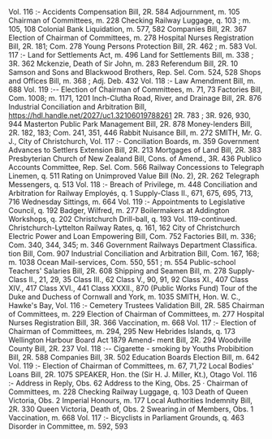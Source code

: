 Vol. 116 :- Accidents Compensation Bill, 2R. 584 Adjournment, m. 105 Chairman of Committees, m. 228 Checking Railway Luggage, q. 103 ; m. 105, 108 Colonial Bank Liquidation, m. 577, 582 Companies Bill, 2R. 367 Election of Chairman of Committees, m. 278 Hospital Nurses Registration Bill, 2R. 181; Com. 278 Young Persons Protection Bill, 2R. 462 ; m. 583 Vol. 117 :- Land for Settlements Act, m. 496 Land for Settlements Bill, m. 338 ; 3R. 362 Mckenzie, Death of Sir John, m. 283 Referendum Bill, 2R. 10 Samson and Sons and Blackwood Brothers, Rep. Sel. Com. 524, 528 Shops and Offices Bill, m. 368 ; Adj. Deb. 432 Vol. 118 :- Law Amendment Bill, m. 688 Vol. 119 :-- Election of Chairman of Committees, m. 71, 73 Factories Bill, Com. 1008; m. 1171, 1201 Inch-Clutha Road, River, and Drainage Bill, 2R. 876 Industrial Conciliation and Arbitration Bill, https://hdl.handle.net/2027/uc1.32106019788261 2R. 783 ; 3R. 926, 930, 944 Masterton Public Park Management Bill, 2R. 878 Money-lenders Bill, 2R. 182, 183; Com. 241, 351, 446 Rabbit Nuisance Bill, m. 272 SMITH, Mr. G. J., City of Christchurch, Vol. 117 :- Conciliation Boards, m. 359 Government Advances to Settlers Extension Bill, 2R. 213 Mortgages of Land Bill, 2R. 383 Presbyterian Church of New Zealand Bill, Cons. of Amend., 3R. 436 Publico Accounts Committee, Rep. Sel. Com. 566 Railway Concessions to Telegraph Linemen, q. 511 Rating on Unimproved Value Bill (No. 2), 2R. 262 Telegraph Messengers, q. 513 Vol. 118 :- Breach of Privilege, m. 448 Conciliation and Arbitration for Railway Employés, q. 1 Supply-Class II., 671, 675, 695, 713, 716 Wednesday Sittings, m. 664 Vol. 119 :- Appointments to Legislative Council, q. 192 Badger, Wilfred, m. 277 Boilermakers at Addington Workshops, q. 202 Christchurch Drill-ball, q. 193 Vol. 119-continued. Christchurch-Lyttelton Railway Rates, q. 161, 162 City of Christchurch Electric Power and Loan Empowering Bill, Com. 752 Factories Bill, m. 336; Com. 340, 344, 345; m. 346 Government Railways Department Classifica. tion Bill, Com. 907 Industrial Conciliation and Arbitration Bill, Com. 167, 168; m. 1038 Ocean Mail-services, Com. 550, 551 ; m. 554 Public-school Teachers' Salaries Bill, 2R. 608 Shipping and Seamen Bill, m. 278 Supply- Class II., 21, 29, 35 Class III., 62 Class V., 90, 91, 92 Class XI., 407 Class XIV., 417 Class XVI., 441 Class XXXII., 870 (Public Works Fund) Tour of the Duke and Duchess of Cornwall and York, m. 1035 SMITH, Hon. W. C., Hawke's Bay, Vol. 116 :- Cemetery Trustees Validation Bill, 2R. 585 Chairman of Committees, m. 229 Election of Chairman of Committees, m. 277 Hospital Nurses Registration Bill, 3R. 366 Vaccination, m. 668 Vol. 117 :- Election of Chairman of Committees, m. 294, 295 New Hebrides Islands, q. 173 Wellington Harbour Board Act 1879 Amend- ment Bill, 2R. 294 Woodville County Bill, 2R. 237 Vol. 118 :-- Cigarette - smoking by Youths Probibition Bill, 2R. 588 Companies Bill, 3R. 502 Education Boards Election Bill, m. 642 Vol. 119 :- Election of Chairman of Committees, m. 67, 71,72 Local Bodies' Loans Bill, 2R. 1075 SPEAKER, Hon. the (Sir H. J. Miller, Kt.), Otago Vol. 116 :- Address in Reply, Obs. 62 Address to the King, Obs. 25 · Chairman of Committees, m. 228 Checking Railway Luggage, q. 103 Death of Queen Victoria, Obs. 2 Imperial Honours, m. 177 Local Authorities Indemnity Bill, 2R. 330 Queen Victoria, Death of, Obs. 2 Swearing.in of Members, Obs. 1 Vaccination, m. 668 Vol. 117 :- Bicyclists in Parliament Grounds, q. 463 Disorder in Committee, m. 592, 593 